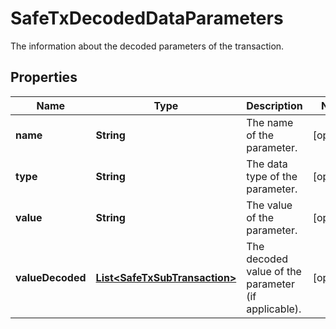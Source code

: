 

# SafeTxDecodedDataParameters

The information about the decoded parameters of the transaction.

## Properties

| Name | Type | Description | Notes |
|------------ | ------------- | ------------- | -------------|
|**name** | **String** | The name of the parameter. |  [optional] |
|**type** | **String** | The data type of the parameter. |  [optional] |
|**value** | **String** | The value of the parameter. |  [optional] |
|**valueDecoded** | [**List&lt;SafeTxSubTransaction&gt;**](SafeTxSubTransaction.md) | The decoded value of the parameter (if applicable). |  [optional] |



